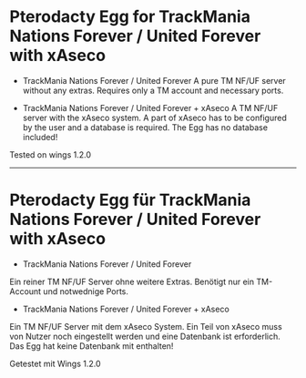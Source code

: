 # Pterodacty Egg for TrackMania Nations Forever / United Forever with xAseco

- TrackMania Nations Forever / United Forever
A pure TM NF/UF server without any extras.
Requires only a TM account and necessary ports.

- TrackMania Nations Forever / United Forever + xAseco
A TM NF/UF server with the xAseco system.
A part of xAseco has to be configured by the user and a database is required. The Egg has no database included!

Tested on wings 1.2.0
________________________________________________

# Pterodacty Egg für TrackMania Nations Forever / United Forever with xAseco

- TrackMania Nations Forever / United Forever

Ein reiner TM NF/UF Server ohne weitere Extras.
Benötigt nur ein TM-Account und notwednige Ports.

- TrackMania Nations Forever / United Forever + xAseco

Ein TM NF/UF Server mit dem xAseco System.
Ein Teil von xAseco muss von Nutzer noch eingestellt werden und eine Datenbank ist erforderlich. Das Egg hat keine Datenbank mit enthalten!

Getestet mit Wings 1.2.0
